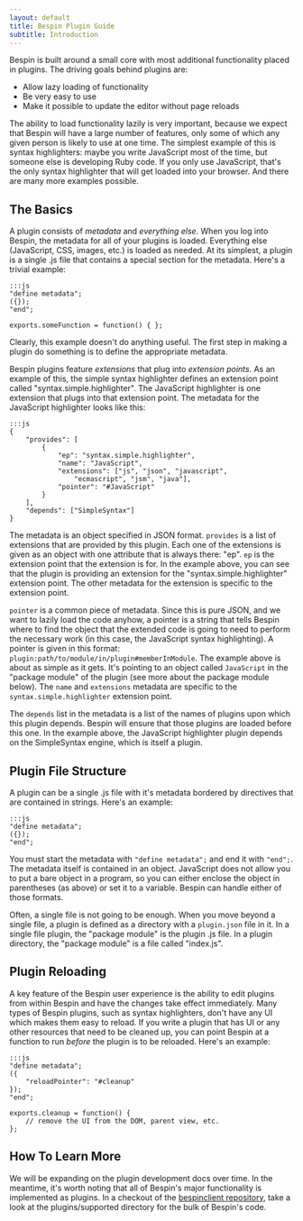 ```yaml
---
layout: default
title: Bespin Plugin Guide
subtitle: Introduction
---
```


Bespin is built around a small core with most additional functionality placed in plugins. The driving goals behind plugins are:

* Allow lazy loading of functionality
* Be very easy to use
* Make it possible to update the editor without page reloads

The ability to load functionality lazily is very important, because we expect
that Bespin will have a large number of features, only some of which any given
person is likely to use at one time. The simplest example of this is syntax
highlighters: maybe you write JavaScript most of the time, but someone else is
developing Ruby code. If you only use JavaScript, that's the only syntax
highlighter that will get loaded into your browser. And there are many more
examples possible.

## The Basics ##

A plugin consists of *metadata* and *everything else*. When you log into
Bespin, the metadata for all of your plugins is loaded. Everything else
(JavaScript, CSS, images, etc.) is loaded as needed. At its simplest, a plugin
is a single .js file that contains a special section for the metadata. Here's a
trivial example:

    :::js
    "define metadata";
    ({});
    "end";
    
    exports.someFunction = function() { };
    
Clearly, this example doesn't do anything useful. The first step in making a
plugin do something is to define the appropriate metadata.

Bespin plugins feature *extensions* that plug into *extension points*. As an
example of this, the simple syntax highlighter defines an extension point
called "syntax.simple.highlighter". The JavaScript highlighter is one extension
that plugs into that extension point. The metadata for the JavaScript
highlighter looks like this:

    :::js
    {
        "provides": [
            {
                "ep": "syntax.simple.highlighter",
                "name": "JavaScript",
                "extensions": ["js", "json", "javascript", 
                    "ecmascript", "jsm", "java"],
                "pointer": "#JavaScript"
            }
        ],
        "depends": ["SimpleSyntax"]
    }

The metadata is an object specified in JSON format. `provides` is a list of
extensions that are provided by this plugin. Each one of the extensions is
given as an object with one attribute that is always there: "ep". `ep` is the
extension point that the extension is for. In the example above, you can see
that the plugin is providing an extension for the "syntax.simple.highlighter"
extension point. The other metadata for the extension is specific to the
extension point.

`pointer` is a common piece of metadata. Since this is pure JSON, and we want
to lazily load the code anyhow, a pointer is a string that tells Bespin where
to find the object that the extended code is going to need to perform the
necessary work (in this case, the JavaScript syntax highlighting). A pointer is
given in this format: `plugin:path/to/module/in/plugin#memberInModule`. The
example above is about as simple as it gets. It's pointing to an object called
`JavaScript` in the "package module" of the plugin (see more about the package
module below). The `name` and `extensions` metadata are specific to the
`syntax.simple.highlighter` extension point.

The `depends` list in the metadata is a list of the names of plugins upon which
this plugin depends. Bespin will ensure that those plugins are loaded before
this one. In the example above, the JavaScript highlighter plugin depends on
the SimpleSyntax engine, which is itself a plugin.

## Plugin File Structure ##

A plugin can be a single .js file with it's metadata bordered by directives
that are contained in strings. Here's an example:

    :::js
    "define metadata";
    ({});
    "end";

You must start the metadata with `"define metadata";` and end it with `"end";`.
The metadata itself is contained in an object. JavaScript does not allow you to
put a bare object in a program, so you can either enclose the object in
parentheses (as above) or set it to a variable. Bespin can handle either of
those formats.

Often, a single file is not going to be enough. When you move beyond a single
file, a plugin is defined as a directory with a `plugin.json` file in it. In a
single file plugin, the "package module" is the plugin .js file. In a plugin
directory, the "package module" is a file called "index.js".

## Plugin Reloading ##

A key feature of the Bespin user experience is the ability to edit plugins
from within Bespin and have the changes take effect immediately. Many types
of Bespin plugins, such as syntax highlighters, don't have any UI which makes
them easy to reload. If you write a plugin that has UI or any other resources
that need to be cleaned up, you can point Bespin at a function to run *before*
the plugin is to be reloaded. Here's an example:

    :::js
    "define metadata";
    ({
        "reloadPointer": "#cleanup"
    });
    "end";
    
    exports.cleanup = function() {
        // remove the UI from the DOM, parent view, etc.
    };

## How To Learn More ##

We will be expanding on the plugin development docs over time. In the meantime,
it's worth noting that all of Bespin's major functionality is implemented as
plugins. In a checkout of the [bespinclient repository](http://hg.mozilla.org/labs/bespinclient), take a look at the
plugins/supported directory for the bulk of Bespin's code.
